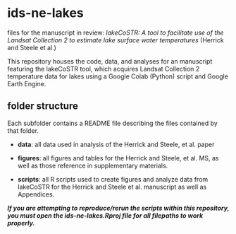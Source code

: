 # ids-ne-lakes

files for the manuscript in review: *lakeCoSTR: A tool to facilitate use of the Landsat Collection 2 to estimate lake surface water temperatures* (Herrick and Steele et al.)


This repository houses the code, data, and analyses for an manuscript featuring the lakeCoSTR tool, which acquires Landsat Collection 2 temperature data for lakes using a Google Colab (Python) script and Google Earth Engine. 

## folder structure
Each subfolder contains a README file describing the files contained by that folder.

* __data__: all data used in analysis of the Herrick and Steele, et al. paper

* __figures__: all figures and tables for the Herrick and Steele, et al. MS, as well as those reference in supplementary materials.

* __scripts__: all R scripts used to create figures and analyze data from lakeCoSTR for the Herrick and Steele et al. manuscript as well as Appendices.

__*If you are attempting to reproduce/rerun the scripts within this repository, you must open the ids-ne-lakes.Rproj file for all filepaths to work properly.*__




